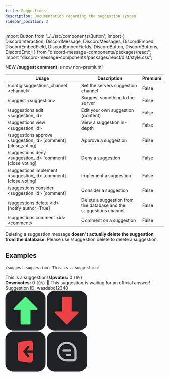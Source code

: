 ```yaml
---
title: Suggestions
description: Documentation regarding the suggestion system
sidebar_position: 2
---
```


import Button from '../../src/components/Button';
import {
  DiscordInteraction,
  DiscordMessage,
  DiscordMessages,
  DiscordEmbed,
  DiscordEmbedField,
  DiscordEmbedFields,
  DiscordButton,
  DiscordButtons,
  DiscordEmoji
} from "discord-message-components/packages/react";
import "discord-message-components/packages/react/dist/style.css";

<div className="box blurple animation no-background">
  <span className="blurple-background">NEW</span> <strong>/suggest comment</strong> is now non-premium!
</div>


| Usage      | Description | Premium |
| ----------- | ----------- | ----------- | 
| <span className="mention">/config suggestions_channel &lt;channel&gt;</span>      | Set the servers suggestion channel       |   False        |
| <span className="mention">/suggest &lt;suggestion&gt;</span>    | Suggest something to the server        |     False        |
| <span className="mention">/suggestions edit &lt;suggestion_id&gt;</span>   | Edit your own suggestion (content)       |     False        |
| <span className="mention">/suggestions view &lt;suggestion_id&gt;</span>   | View a suggestion in-depth        |     False        |
| <span className="mention">/suggestions approve &lt;suggestion_id&gt; [comment] [close_voting]</span>    | Approve a suggestion        |     False        |
| <span className="mention">/suggestions deny &lt;suggestion_id&gt; [comment] [close_voting]</span>    | Deny a suggestion        |     False        |
| <span className="mention">/suggestions implement &lt;suggestion_id&gt; [comment] [close_voting]</span>    | Implement a suggestion        |     False        |
| <span className="mention">/suggestions consider &lt;suggestion_id&gt; [comment]</span>   | Consider a suggestion        |     False        |
| <span className="mention">/suggestions delete &lt;id&gt; [notify_author=True]</span>  | Delete a suggestion from the database and the suggestions channel | False |
| <span className="mention">/suggestions comment &lt;id&gt; &lt;comment&gt;</span>    | Comment on a suggestion        |     False        |

<div className="box red">
Deleting a suggestion message <strong>doesn't actually delete the suggestion from the database</strong>. Please use <span className="mention">/suggestion delete</span> to delete a suggestion.
</div>

## Examples

```txt
/suggest suggestion: This is a suggestion!
```
<DiscordComponent>
    <DiscordMessage author="Docs Bot" avatar="blue" bot>
        <DiscordEmbed
        authorIcon="/img/logo.png"
        authorName="User#0000"
        thumbnail="/img/logo.png"
        borderColor="#5865F2"
        timestamp="12/24/2022"
        footerIcon="/img/logo.png"
        image="/img/banner-v3.png"
        >
        This is a suggestion!            
            <DiscordEmbedFields slot="fields" inline="true">
                <DiscordEmbedField fieldTitle="Votes">
                  <strong>Upvotes:</strong> 0 <code>(0%)</code>
                  <br/>
                  <strong>Downvotes:</strong> 0 <code>(0%)</code>
                </DiscordEmbedField>
                <DiscordEmbedField fieldTitle="Status">
                  📣 This suggestion is waiting for an official answer!
                </DiscordEmbedField>
            </DiscordEmbedFields>
            <span slot="footer">Suggestion ID: wasdabc12340</span>
        </DiscordEmbed>
      <div>
        <DiscordButtons>
          <DiscordButton type="success"><img src="/img/greenupvote.png" className="emoji"/></DiscordButton>
          <DiscordButton type="danger"><img src="/img/reddownvote.png" className="emoji"/></DiscordButton>
        </DiscordButtons>
      </div>
      <div slot="actions">
        <DiscordButtons>
          <DiscordButton type="secondary"><img src="/img/leave_emoji.png" className="emoji"/></DiscordButton>
          <DiscordButton type="secondary" emoji="🔔"></DiscordButton>
          <DiscordButton type="secondary"><img src="/img/commentemoji.png" className="emoji"/></DiscordButton>
        </DiscordButtons>
      </div>
    </DiscordMessage>
</DiscordComponent>